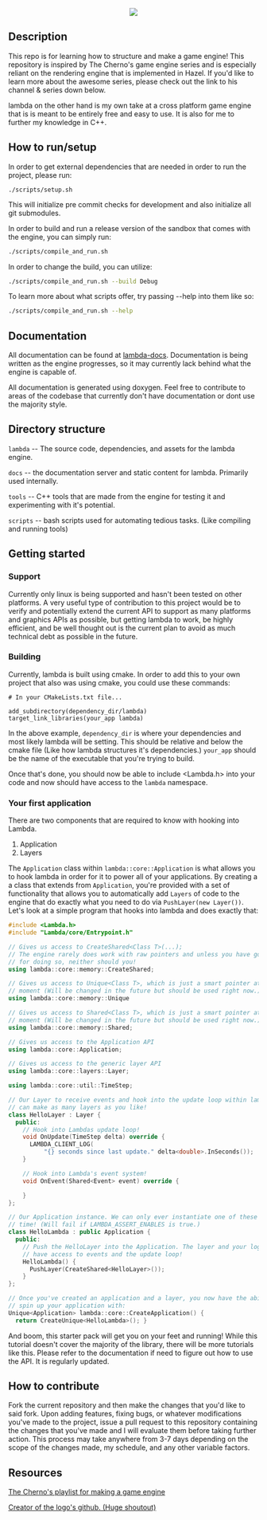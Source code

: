 <p align="center" style="text-align:center;">
  <img src="https://github.com/C3NZ/lambda/blob/master/lambda/assets/logos/lambda_header.png">
</p>

## Description
This repo is for learning how to structure and make a game engine! This
repository is inspired by The Cherno's game engine series and is especially
reliant on the rendering engine that is implemented in Hazel. If you'd like
to learn more about the awesome series, please check out the link to his
channel & series down below.

lambda on the other hand is my own take at a cross platform game engine that is
is meant to be entirely free and easy to use. It is also for me to further my
knowledge in C++.

## How to run/setup
In order to get external dependencies that are needed in order to run the project,
please run:
```
./scripts/setup.sh
```
This will initialize pre commit checks for development and also initialize all
git submodules.

In order to build and run a release version of the sandbox that comes with the
engine, you can simply run:
```bash
./scripts/compile_and_run.sh
```

In order to change the build, you can utilize:
```bash
./scripts/compile_and_run.sh --build Debug
```

To learn more about what scripts offer, try passing --help into them like so:
```bash
./scripts/compile_and_run.sh --help
```

## Documentation
All documentation can be found at [lambda-docs](https://engine-docs.cenz.io).
Documentation is being written as the engine progresses, so it may currently
lack behind what the engine is capable of.

All documentation is generated using doxygen. Feel free to contribute to areas
of the codebase that currently don't have documentation or dont use the majority
style.

## Directory structure

`lambda` -- The source code, dependencies, and assets for the lambda engine.

`docs` -- the documentation server and static content for lambda.
Primarily used internally.

`tools` -- C++ tools that are made from the engine for testing it and
experimenting with it's potential.

`scripts` -- bash scripts used for automating tedious tasks. (Like compiling and
running tools)

## Getting started

### Support

Currently only linux is being supported and hasn't been tested on other
platforms. A very useful type of contribution to this project would be to verify
and potentially extend the current API to support as many platforms and graphics
APIs as possible, but getting lambda to work, be highly efficient, and be well
thought out is the current plan to avoid as much technical debt as possible in
the future.

### Building

Currently, lambda is built using cmake. In order to add this to your own
project that also was using cmake, you could use these commands:
```
# In your CMakeLists.txt file...

add_subdirectory(dependency_dir/lambda)
target_link_libraries(your_app lambda)
```

In the above example, `dependency_dir` is where your dependencies and most likely
lambda will be setting. This should be relative and below the cmake file (Like
how lambda structures it's dependencies.) `your_app` should be the name of the
executable that you're trying to build.

Once that's done, you should now be able to include <Lambda.h> into your code
and now should have access to the `lambda` namespace.

### Your first application
There are two components that are required to know with hooking into Lambda.

1. Application
2. Layers

The `Application` class within `lambda::core::Application` is what allows you to
hook lambda in order for it to power all of your applications. By creating a a
class that extends from `Application`, you're provided with a set of
functionality that allows you to automatically add `Layers` of code to the
engine that do exactly what you need to do via `PushLayer(new Layer())`. Let's
look at a simple program that hooks into lambda and does exactly that:

```c++
#include <Lambda.h>
#include "Lambda/core/Entrypoint.h"

// Gives us access to CreateShared<Class T>(...);
// The engine rarely does work with raw pointers and unless you have good reason
// for doing so, neither should you!
using lambda::core::memory::CreateShared;

// Gives us access to Unique<Class T>, which is just a smart pointer at the
// moment (Will be changed in the future but should be used right now.)
using lambda::core::memory::Unique

// Gives us access to Shared<Class T>, which is just a smart pointer at the
// moment (Will be changed in the future but should be used right now.)
using lambda::core::memory::Shared;

// Gives us access to the Application API
using lambda::core::Application;

// Gives us access to the generic layer API
using lambda::core::layers::Layer;

using lambda::core::util::TimeStep;

// Our Layer to receive events and hook into the update loop within lambda. You
// can make as many layers as you like!
class HelloLayer : Layer {
  public:
    // Hook into Lambdas update loop!
    void OnUpdate(TimeStep delta) override {
      LAMBDA_CLIENT_LOG(
          "{} seconds since last update." delta<double>.InSeconds());
    }

    // Hook into Lambda's event system!
    void OnEvent(Shared<Event> event) override {

    }
};

// Our Application instance. We can only ever instantiate one of these at a
// time! (Will fail if LAMBDA_ASSERT_ENABLES is true.)
class HelloLambda : public Application {
  public:
    // Push the HelloLayer into the Application. The layer and your logic now
    // have access to events and the update loop!
    HelloLambda() {
      PushLayer(CreateShared<HelloLayer>());
    }
};

// Once you've created an application and a layer, you now have the ability to
// spin up your application with:
Unique<Application> lambda::core::CreateApplication() {
  return CreateUnique<HelloLambda>(); }
```

And boom, this starter pack will get you on your feet and running! While this
tutorial doesn't cover the majority of the library, there will be more tutorials
like this. Please refer to the documentation if need to figure out how to use
the API. It is regularly updated.

## How to contribute
Fork the current repository and then make the changes that you'd like to said fork. Upon adding features, fixing bugs,
or whatever modifications you've made to the project, issue a pull request to this repository containing the changes that you've made
and I will evaluate them before taking further action. This process may take anywhere from 3-7 days depending on the scope of the changes made,
my schedule, and any other variable factors.

## Resources
[The Cherno's playlist for making a game engine](https://www.youtube.com/playlist?list=PLlrATfBNZ98dC-V-N3m0Go4deliWHPFwT)

[Creator of the logo's github. (Huge shoutout)](https://github.com/RinniSwift)
